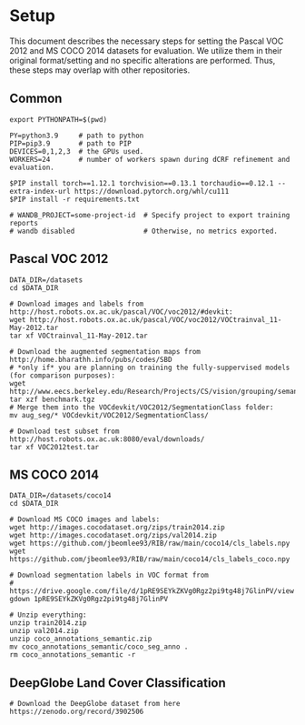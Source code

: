# Setup

This document describes the necessary steps for setting the Pascal VOC 2012 and MS COCO 2014 datasets
for evaluation. We utilize them in their original format/setting and no specific alterations are performed.
Thus, these steps may overlap with other repositories.

## Common

```shell
export PYTHONPATH=$(pwd)

PY=python3.9     # path to python
PIP=pip3.9       # path to PIP
DEVICES=0,1,2,3  # the GPUs used.
WORKERS=24       # number of workers spawn during dCRF refinement and evaluation.

$PIP install torch==1.12.1 torchvision==0.13.1 torchaudio==0.12.1 --extra-index-url https://download.pytorch.org/whl/cu111
$PIP install -r requirements.txt

# WANDB_PROJECT=some-project-id  # Specify project to export training reports
# wandb disabled                 # Otherwise, no metrics exported.
```

## Pascal VOC 2012

```shell
DATA_DIR=/datasets
cd $DATA_DIR

# Download images and labels from http://host.robots.ox.ac.uk/pascal/VOC/voc2012/#devkit:
wget http://host.robots.ox.ac.uk/pascal/VOC/voc2012/VOCtrainval_11-May-2012.tar
tar xf VOCtrainval_11-May-2012.tar

# Download the augmented segmentation maps from http://home.bharathh.info/pubs/codes/SBD
# *only if* you are planning on training the fully-suppervised models (for comparison purposes):
wget http://www.eecs.berkeley.edu/Research/Projects/CS/vision/grouping/semantic_contours/benchmark.tgz
tar xzf benchmark.tgz
# Merge them into the VOCdevkit/VOC2012/SegmentationClass folder:
mv aug_seg/* VOCdevkit/VOC2012/SegmentationClass/

# Download test subset from http://host.robots.ox.ac.uk:8080/eval/downloads/
tar xf VOC2012test.tar
```

## MS COCO 2014

```shell
DATA_DIR=/datasets/coco14
cd $DATA_DIR

# Download MS COCO images and labels:
wget http://images.cocodataset.org/zips/train2014.zip
wget http://images.cocodataset.org/zips/val2014.zip
wget https://github.com/jbeomlee93/RIB/raw/main/coco14/cls_labels.npy
wget https://github.com/jbeomlee93/RIB/raw/main/coco14/cls_labels_coco.npy

# Download segmentation labels in VOC format from
# https://drive.google.com/file/d/1pRE9SEYkZKVg0Rgz2pi9tg48j7GlinPV/view
gdown 1pRE9SEYkZKVg0Rgz2pi9tg48j7GlinPV

# Unzip everything:
unzip train2014.zip
unzip val2014.zip
unzip coco_annotations_semantic.zip
mv coco_annotations_semantic/coco_seg_anno .
rm coco_annotations_semantic -r
```

## DeepGlobe Land Cover Classification

```shell
# Download the DeepGlobe dataset from here https://zenodo.org/record/3902506
```
